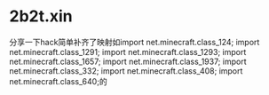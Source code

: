 # 2b2t.xin
分享一下hack简单补齐了映射如import net.minecraft.class_124;
import net.minecraft.class_1291;
import net.minecraft.class_1293;
import net.minecraft.class_1657;
import net.minecraft.class_1937;
import net.minecraft.class_332;
import net.minecraft.class_408;
import net.minecraft.class_640;的
